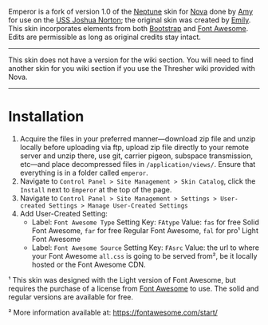 Emperor is a fork of version 1.0 of the [Neptune](https://xtras.anodyne-productions.com/item/emily/neptune) skin for [Nova](http://anodyne-productions.com/nova) done by [Amy](mailto:amy@deathkitten.net) for use on the [USS Joshua Norton](https://sfintel.space); the original skin was created by [Emily](https://xtras.anodyne-productions.com/profile/emily). This skin incorporates elements from both [Bootstrap](https://getbootstrap.com/) and [Font Awesome](https://fontawesome.com/). Edits are permissible as long as original credits stay intact.

---

This skin does not have a version for the wiki section. You will need to find another skin for you wiki section if you use the Thresher wiki provided with Nova.

---

# Installation

1. Acquire the files in your preferred manner—download zip file and unzip locally before uploading via ftp, upload zip file directly to your remote server and unzip there, use git, carrier pigeon, subspace transmission, etc—and place decompressed files in `/application/views/`. Ensure that everything is in a folder called `emperor`.
2. Navigate to `Control Panel > Site Management > Skin Catalog`, click the `Install` next to `Emperor` at the top of the page.
3. Navigate to `Control Panel > Site Management > Settings > User-created Settings > Manage User-Created Settings`
4. Add User-Created Setting:
    * Label: `Font Awesome Type` Setting Key: `FAtype` Value: `fas` for free Solid Font Awesome, `far` for free Regular Font Awesome, `fal` for pro¹ Light Font Awesome
    * Label: `Font Awesome Source` Setting Key: `FAsrc` Value: the url to where your Font Awesome `all.css` is going to be served from², be it locally hosted or the Font Awesome CDN.
    
    
¹ This skin was designed with the Light version of Font Awesome, but requires the purchase of a license from [Font Awesome](https://fontawesome.com/pro) to use. The solid and regular versions are available for free.

² More information available at: https://fontawesome.com/start/
